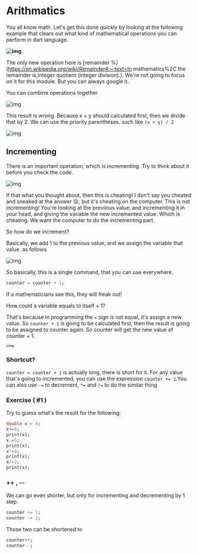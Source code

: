 # **Arithmatics** 

You all know math. Let's get this done quickly by looking at the following example that clears out what kind of mathematical operations you can perform in dart language. 

**![img](https://lh4.googleusercontent.com/GHvSnU8qeGThz8lAtBfqurJ6I8Hc1dbzfL3f4nVVsSuglhAwcs2BFIc-MjdrFmqfAHMHwnxHdOX5R1v4teiwwtpjG2165H_YVnqYeG2gKkJ5HcFF6CZ1Qy9gWsBXrj5IwyYP1dBA)**



The only new operation here is [remainder %](https://en.wikipedia.org/wiki/Remainder#:~:text=In mathematics%2C the remainder is,integer quotient (integer division).). We're not going to focus on it for this module. But you can always google it. 





You can combine operations together 

![img](https://lh6.googleusercontent.com/J7Vxt3ogiS6yQHiUNMtAN0y0aQqOxTME192T4Pxc7WN1__RtchDXzMiaqhi0pHw1HMQmGEFYO3xmztA9EA_mEYjTeLUjJrU68gs18raPI7eIFl9vgAJSgVa5t7MwD8_5Mdjh6OPr)



This result is wrong. Because x + y should calculated first, then we divide that by 2. We can use the priority parentheses. such like `(x + y) / 2`

![img](https://lh3.googleusercontent.com/iGw-pKXQrlStsK-faiuD9xrV6vUHwUYLtg_QgovV6HlXjQXgAMjDuZRiu4Ltccj9vt9noZtazXvGIKHnKN6JlIzkWQnb0TO0vqy7e5xI6OYcoW5q3fcy3XMNzckvJaaWGsfbI9cf)





## **Incrementing**

There is an important operation, which is incrementing. Try to think about it before you check the code. 

![img](https://lh5.googleusercontent.com/nn2Rrbp2jg7tWNERXYuaQKvm51xH64JEdJJz0_fkC7D_mOTk432-Sc0BOEdm1Vw5zwKailX3khceFyxg56LuO_s2rf4Kiuv3vLvaN__63Q3zTOqGCcLVb-Snm9bCI6x7lecOdZe4)



If that what you thought about, then this is cheating! I don't say you cheated and sneaked at the answer 😜, but it's cheating on the computer. This is not incrementing! You're looking at the previious value, and incrementing it in your head, and giving the variable the new incremented value. Which is cheating. We want the computer to do the incrementing part.



So how do we increment? 

Basically, we add 1 to the previous value, and we assign the variable that value. as follows

![img](https://lh3.googleusercontent.com/4jIfAMsp27OU1d7qSPPhnV11zk0pKDNUdYNJpOUT9zd4JXgzMylNrdaIaU7Y31-4bNO4f2BsQoeyNlls5ADw2xRptTffASIYzVhNC9B5i-0DGZCRgm9S5mEv9qOIgi_mZkQQ80Ku)



So basically, this is a single command, that you can use everywhere. 

```dart
counter = counter + 1;
```



If a mathematicians see this, they will freak out! 

How could a variable equals to itself + 1? 

That's because in programming the `=` sign is not equal, it's assign a new value. So `counter + 1` is going to be calculated first, then the result is going to be assigned to counter again. So counter will get the new value of counter + 1. 

**<img src="https://lh5.googleusercontent.com/x9CAtxDmcbRsBruOX4l1p_uWqL86CBSEDpd-JC2g4OK0rBVX--9fIp196ZjBrMzrDQlOi1xNAyIgUgKVtWWaTiJuHfQe0-Q5MxSPamUtZy0dHqh8-jf_l73D-ybftAJPuJ83AhDV" alt="img" style="zoom:50%;" />**





### Shortcut? 

`counter = counter + 1` is actually long, there is short for it. For any value that's going to incremented, you can use the expression `counter += 1`.You can also use `-=` to decrement, `*=` and `/=` to do the similar thing





### Exercise ( #1 )

Try to guess what's the result for the following:

```dart
double x = 4;
x+=9;
print(x);
x-=5;
print(x);
x*=4;
print(x);
x/=2;
print(x);
```





### ++ , --  

We can go even shorter, but only for incrementing and decrementing by 1 step. 

```dart
counter += 1;
counter -= 1;
```

Those two can be shortened to 

```dart
counter++;
counter--;
```










